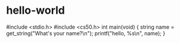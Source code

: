# hello-world
#include <stdio.h>
#include <cs50.h>
int main(void)
{
    string name = get_string("What's your name?\n");
    printf("hello, %s\n", name);
}
